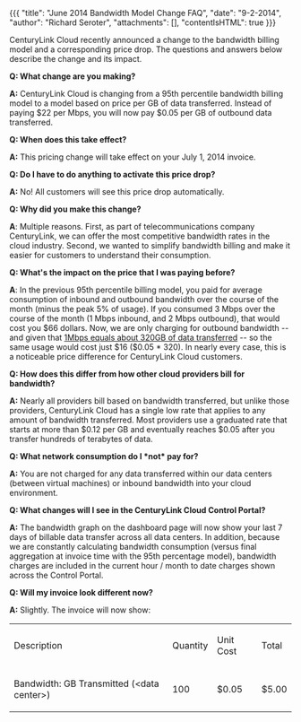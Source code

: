 {{{
  "title": "June 2014 Bandwidth Model Change FAQ",
  "date": "9-2-2014",
  "author": "Richard Seroter",
  "attachments": [],
  "contentIsHTML": true
}}}

<p>CenturyLink Cloud recently announced a change to the bandwidth billing model and a corresponding price drop. The questions and answers below describe the change and its impact.</p>

<p><strong>Q: What change are you making?</strong>
</p>
<p><strong>A:</strong> CenturyLink Cloud is changing from a 95th percentile bandwidth billing model to a model based on price per GB of data transferred. Instead of paying $22 per Mbps, you will now pay $0.05 per GB of outbound data transferred.</p>

<p><strong>Q: When does this take effect?</strong>
</p>
<p><strong>A:</strong> This pricing change will take effect on your July 1, 2014 invoice.</p>

<p><strong>Q: Do I have to do anything to activate this price drop?</strong>
</p>
<p><strong>A:</strong> No! All customers will see this price drop automatically.</p>

<p><strong>Q: Why did you make this change?</strong>
</p>
<p><strong>A</strong>: Multiple reasons. First, as part of telecommunications company CenturyLink, we can offer the most competitive bandwidth rates in the cloud industry. Second, we wanted to simplify bandwidth billing and make it easier for customers to
  understand their consumption.</p>

<p><strong>Q: What's the impact on the price that I was paying before?</strong>
</p>
<p><strong>A</strong>: In the previous 95th percentile billing model, you paid for average consumption of inbound and outbound bandwidth over the course of the month (minus the peak 5% of usage). If you consumed 3 Mbps over the course of the month (1 Mbps
  inbound, and 2 Mbps outbound), that would cost you $66 dollars. Now, we are only charging for outbound bandwidth -- and given that <a href="https://www.google.com/#q=convert+1+Mbps+to+GB+per+month">1Mbps equals about 320GB of data transferred</a> --
  so the same usage would cost just $16 ($0.05 * 320). In nearly every case, this is a noticeable price difference for CenturyLink Cloud customers.</p>

<p><strong>Q: How does this differ from how other cloud providers bill for bandwidth?</strong>
</p>
<p><strong>A:</strong> Nearly all providers bill based on bandwidth transferred, but unlike those providers, CenturyLink Cloud has a single low rate that applies to any amount of bandwidth transferred. Most providers use a graduated rate that starts at more
  than $0.12 per GB and eventually reaches $0.05 after you transfer hundreds of terabytes of data.</p>

<p><strong>Q: What network consumption do I *not* pay for?</strong>
</p>
<p><strong>A:</strong> You are not charged for any data transferred within our data centers (between virtual machines) or inbound bandwidth into your cloud environment.</p>

<p><strong>Q: What changes will I see in the CenturyLink Cloud Control Portal?</strong>
</p>
<p><strong>A:</strong> The bandwidth graph on the dashboard page will now show your last 7 days of billable data transfer across all data centers. In addition, because we are constantly calculating bandwidth consumption (versus final aggregation at invoice
  time with the 95th percentage model), bandwidth charges are included in the current hour / month to date charges shown across the Control Portal.</p>

<p><strong>Q: Will my invoice look different now?</strong>
</p>
<p><strong>A:</strong> Slightly. The invoice will now show:</p>
<div>
  <table>
    <tbody>
      <tr>
        <td>
          <p>Description</p>
        </td>
        <td>
          <p>Quantity</p>
        </td>
        <td>
          <p>Unit Cost</p>
        </td>
        <td>
          <p>Total</p>
        </td>
      </tr>
      <tr>
        <td>
          <p>Bandwidth: GB Transmitted (&lt;data center&gt;)</p>
        </td>
        <td>
          <p>100</p>
        </td>
        <td>
          <p>$0.05</p>
        </td>
        <td>
          <p>$5.00</p>
        </td>
      </tr>
    </tbody>
  </table>
</div>